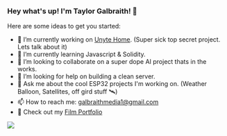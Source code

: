 ### Hey what's up! I'm Taylor Galbraith! 👋



Here are some ideas to get you started:

- 🔭 I’m currently working on [Unyte Home](https://www.unytehome.com/). (Super sick top secret project. Lets talk about it)
- 🌱 I’m currently learning Javascript & Solidity.
- 👯 I’m looking to collaborate on a super dope AI project thats in the works.
- 🤔 I’m looking for help on building a clean server. 
- 💬 Ask me about the cool ESP32 projects I'm working on. (Weather Balloon, Satellites, off gird stuff 🛰)
- 📫 How to reach me: galbraithmedia1@gmail.com
- 🎥 Check out my [Film Portfolio](https://www.taylorgalbraith.com/) 


<img src="https://github-readme-stats.vercel.app/api?username=galbraithmedia1&&show_icons=true&title_color=ffffff&icon_color=bb2acf&text_color=daf7dc&bg_color=151515">
